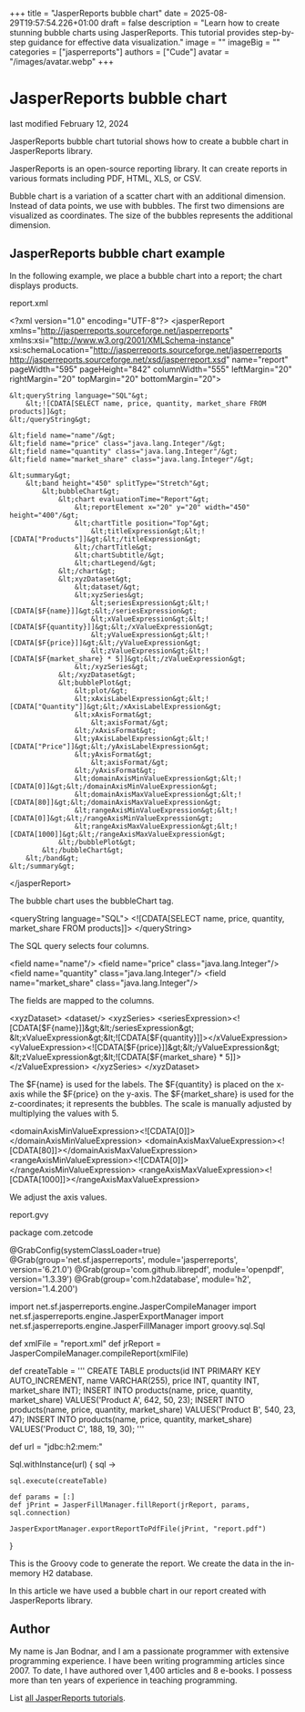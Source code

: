 +++
title = "JasperReports bubble chart"
date = 2025-08-29T19:57:54.226+01:00
draft = false
description = "Learn how to create stunning bubble charts using JasperReports. This tutorial provides step-by-step guidance for effective data visualization."
image = ""
imageBig = ""
categories = ["jasperreports"]
authors = ["Cude"]
avatar = "/images/avatar.webp"
+++

# JasperReports bubble chart

last modified February 12, 2024 

JasperReports bubble chart tutorial shows how to create a bubble chart in
JasperReports library.

JasperReports is an open-source reporting library. It can create
reports in various formats including PDF, HTML, XLS, or CSV.

Bubble chart is a variation of a scatter chart with an additional dimension.
Instead of data points, we use with bubbles. The first two dimensions are
visualized as coordinates. The size of the bubbles represents the additional
dimension.

## JasperReports bubble chart example

In the following example, we place a bubble chart into a report; the chart
displays products.

report.xml
  

&lt;?xml version="1.0" encoding="UTF-8"?&gt;
&lt;jasperReport xmlns="http://jasperreports.sourceforge.net/jasperreports"
        xmlns:xsi="http://www.w3.org/2001/XMLSchema-instance"
        xsi:schemaLocation="http://jasperreports.sourceforge.net/jasperreports
            http://jasperreports.sourceforge.net/xsd/jasperreport.xsd"
        name="report" pageWidth="595" pageHeight="842" columnWidth="555"
        leftMargin="20" rightMargin="20" topMargin="20" bottomMargin="20"&gt;

    &lt;queryString language="SQL"&gt;
        &lt;![CDATA[SELECT name, price, quantity, market_share FROM products]]&gt;
    &lt;/queryString&gt;

    &lt;field name="name"/&gt;
    &lt;field name="price" class="java.lang.Integer"/&gt;
    &lt;field name="quantity" class="java.lang.Integer"/&gt;
    &lt;field name="market_share" class="java.lang.Integer"/&gt;

    &lt;summary&gt;
        &lt;band height="450" splitType="Stretch"&gt;
            &lt;bubbleChart&gt;
                &lt;chart evaluationTime="Report"&gt;
                    &lt;reportElement x="20" y="20" width="450" height="400"/&gt;
                    &lt;chartTitle position="Top"&gt;
                        &lt;titleExpression&gt;&lt;![CDATA["Products"]]&gt;&lt;/titleExpression&gt;
                    &lt;/chartTitle&gt;
                    &lt;chartSubtitle/&gt;
                    &lt;chartLegend/&gt;
                &lt;/chart&gt;
                &lt;xyzDataset&gt;
                    &lt;dataset/&gt;
                    &lt;xyzSeries&gt;
                        &lt;seriesExpression&gt;&lt;![CDATA[$F{name}]]&gt;&lt;/seriesExpression&gt;
                        &lt;xValueExpression&gt;&lt;![CDATA[$F{quantity}]]&gt;&lt;/xValueExpression&gt;
                        &lt;yValueExpression&gt;&lt;![CDATA[$F{price}]]&gt;&lt;/yValueExpression&gt;
                        &lt;zValueExpression&gt;&lt;![CDATA[$F{market_share} * 5]]&gt;&lt;/zValueExpression&gt;
                    &lt;/xyzSeries&gt;
                &lt;/xyzDataset&gt;
                &lt;bubblePlot&gt;
                    &lt;plot/&gt;
                    &lt;xAxisLabelExpression&gt;&lt;![CDATA["Quantity"]]&gt;&lt;/xAxisLabelExpression&gt;
                    &lt;xAxisFormat&gt;
                        &lt;axisFormat/&gt;
                    &lt;/xAxisFormat&gt;
                    &lt;yAxisLabelExpression&gt;&lt;![CDATA["Price"]]&gt;&lt;/yAxisLabelExpression&gt;
                    &lt;yAxisFormat&gt;
                        &lt;axisFormat/&gt;
                    &lt;/yAxisFormat&gt;
                    &lt;domainAxisMinValueExpression&gt;&lt;![CDATA[0]]&gt;&lt;/domainAxisMinValueExpression&gt;
                    &lt;domainAxisMaxValueExpression&gt;&lt;![CDATA[80]]&gt;&lt;/domainAxisMaxValueExpression&gt;
                    &lt;rangeAxisMinValueExpression&gt;&lt;![CDATA[0]]&gt;&lt;/rangeAxisMinValueExpression&gt;
                    &lt;rangeAxisMaxValueExpression&gt;&lt;![CDATA[1000]]&gt;&lt;/rangeAxisMaxValueExpression&gt;
                &lt;/bubblePlot&gt;
            &lt;/bubbleChart&gt;
        &lt;/band&gt;
    &lt;/summary&gt;
&lt;/jasperReport&gt;

The bubble chart uses the bubbleChart tag.

&lt;queryString language="SQL"&gt;
    &lt;![CDATA[SELECT name, price, quantity, market_share FROM products]]&gt;
&lt;/queryString&gt;

The SQL query selects four columns.

&lt;field name="name"/&gt;
&lt;field name="price" class="java.lang.Integer"/&gt;
&lt;field name="quantity" class="java.lang.Integer"/&gt;
&lt;field name="market_share" class="java.lang.Integer"/&gt;

The fields are mapped to the columns.

&lt;xyzDataset&gt;
    &lt;dataset/&gt;
    &lt;xyzSeries&gt;
        &lt;seriesExpression&gt;&lt;![CDATA[$F{name}]]&gt;&lt;/seriesExpression&gt;
        &lt;xValueExpression&gt;&lt;![CDATA[$F{quantity}]]&gt;&lt;/xValueExpression&gt;
        &lt;yValueExpression&gt;&lt;![CDATA[$F{price}]]&gt;&lt;/yValueExpression&gt;
        &lt;zValueExpression&gt;&lt;![CDATA[$F{market_share} * 5]]&gt;&lt;/zValueExpression&gt;
    &lt;/xyzSeries&gt;
&lt;/xyzDataset&gt;

The $F{name} is used for the labels. The $F{quantity}
is placed on the x-axis while the $F{price} on the y-axis.
The $F{market_share} is used for the z-coordinates; it represents
the bubbles. The scale is manually adjusted by multiplying the values with 5.

&lt;domainAxisMinValueExpression&gt;&lt;![CDATA[0]]&gt;&lt;/domainAxisMinValueExpression&gt;
&lt;domainAxisMaxValueExpression&gt;&lt;![CDATA[80]]&gt;&lt;/domainAxisMaxValueExpression&gt;
&lt;rangeAxisMinValueExpression&gt;&lt;![CDATA[0]]&gt;&lt;/rangeAxisMinValueExpression&gt;
&lt;rangeAxisMaxValueExpression&gt;&lt;![CDATA[1000]]&gt;&lt;/rangeAxisMaxValueExpression&gt;

We adjust the axis values.

report.gvy
  

package com.zetcode

@GrabConfig(systemClassLoader=true)
@Grab(group='net.sf.jasperreports', module='jasperreports', version='6.21.0')
@Grab(group='com.github.librepdf', module='openpdf', version='1.3.39')
@Grab(group='com.h2database', module='h2', version='1.4.200')

import net.sf.jasperreports.engine.JasperCompileManager
import net.sf.jasperreports.engine.JasperExportManager
import net.sf.jasperreports.engine.JasperFillManager
import groovy.sql.Sql

def xmlFile = "report.xml"
def jrReport = JasperCompileManager.compileReport(xmlFile)

def createTable = '''
CREATE TABLE products(id INT PRIMARY KEY AUTO_INCREMENT, name VARCHAR(255), price INT, quantity INT, market_share INT);
INSERT INTO products(name, price, quantity, market_share) VALUES('Product A', 642, 50, 23);
INSERT INTO products(name, price, quantity, market_share) VALUES('Product B', 540, 23, 47);
INSERT INTO products(name, price, quantity, market_share) VALUES('Product C', 188, 19, 30);
'''

def url = "jdbc:h2:mem:"

Sql.withInstance(url) { sql -&gt;

    sql.execute(createTable)

    def params = [:]
    def jPrint = JasperFillManager.fillReport(jrReport, params, sql.connection)

    JasperExportManager.exportReportToPdfFile(jPrint, "report.pdf")
}

This is the Groovy code to generate the report. We create the data in the
in-memory H2 database.

In this article we have used a bubble chart in our report created with
JasperReports library.

## Author

My name is Jan Bodnar, and I am a passionate programmer with extensive
programming experience. I have been writing programming articles since 2007.
To date, I have authored over 1,400 articles and 8 e-books. I possess more
than ten years of experience in teaching programming.

List [all JasperReports tutorials](/all/#jasper).